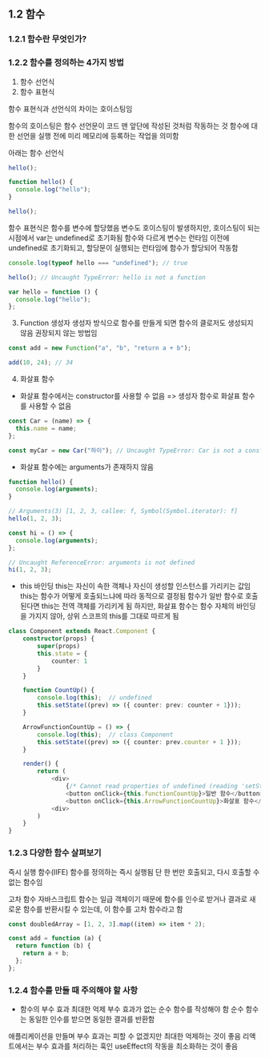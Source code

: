 ## 1.2 함수

### 1.2.1 함수란 무엇인가?

### 1.2.2 함수를 정의하는 4가지 방법

1. 함수 선언식
2. 함수 표현식

함수 표현식과 선언식의 차이는 호이스팅임

함수의 호이스팅은 함수 선언문이 코드 맨 앞단에 작성된 것처럼 작동하는 것
함수에 대한 선언을 실행 전에 미리 메모리에 등록하는 작업을 의미함

아래는 함수 선언식

```typescript
hello();

function hello() {
  console.log("hello");
}

hello();
```

함수 표현식은 함수를 변수에 할당했음
변수도 호이스팅이 발생하지만, 호이스팅이 되는 시점에서 var는 undefined로 초기화됨
함수와 다르게 변수는 런타임 이전에 undefined로 초기화되고, 할당문이 실행되는 런타임에 함수가 할당되어 작동함

```typescript
console.log(typeof hello === "undefined"); // true

hello(); // Uncaught TypeError: hello is not a function

var hello = function () {
  console.log("hello");
};
```

3. Function 생성자
   생성자 방식으로 함수를 만들게 되면 함수의 클로저도 생성되지 않음
   권장되지 않는 방법임

```typescript
const add = new Function("a", "b", "return a + b");

add(10, 24); // 34
```

4. 화살표 함수

- 화살표 함수에서는 constructor를 사용할 수 없음 => 생성자 함수로 화살표 함수를 사용할 수 없음

```typescript
const Car = (name) => {
  this.name = name;
};

const myCar = new Car("하이"); // Uncaught TypeError: Car is not a constructor
```

- 화살표 함수에는 arguments가 존재하지 않음

```typescript
function hello() {
  console.log(arguments);
}

// Arguments(3) [1, 2, 3, callee: f, Symbol(Symbol.iterator): f]
hello(1, 2, 3);

const hi = () => {
  console.log(arguments);
};

// Uncaught ReferenceError: arguments is not defined
hi(1, 2, 3);
```

- this 바인딩
  this는 자신이 속한 객체나 자신이 생성할 인스턴스를 가리키는 값임
  this는 함수가 어떻게 호출되느냐에 따라 동적으로 결정됨
  함수가 일반 함수로 호출된다면 this는 전역 객체를 가리키게 됨
  하지만, 화살표 함수는 함수 자체의 바인딩을 가지지 않아, 상위 스코프의 this를 그대로 따르게 됨

```typescript
class Component extends React.Component {
    constructor(props) {
        super(props)
        this.state = {
            counter: 1
        }
    }

    function CountUp() {
        console.log(this);  // undefined
        this.setState((prev) => ({ counter: prev: counter + 1}));
    }

    ArrowFunctionCountUp = () => {
        console.log(this);  // class Component
        this.setState((prev) => ({ counter: prev.counter + 1 }));
    }

    render() {
        return (
            <div>
                {/* Cannot read properties of undefined (reading 'setState') */}
                <button onClick={this.functionCountUp}>일반 함수</button>
                <button onClick={this.ArrowFunctionCountUp}>화살표 함수</button>
            <div>
        )
    }
}
```

### 1.2.3 다양한 함수 살펴보기

즉시 실행 함수(IIFE)
함수를 정의하는 즉시 실행됨
단 한 번만 호출되고, 다시 호출할 수 없는 함수임

고차 함수
자바스크립트 함수는 일급 객체이기 때문에 함수를 인수로 받거나 결과로 새로운 함수를 반환시킬 수 있는데, 이 함수를 고차 함수라고 함

```typescript
const doubledArray = [1, 2, 3].map((item) => item * 2);

const add = function (a) {
  return function (b) {
    return a + b;
  };
};
```

### 1.2.4 함수를 만들 때 주의해야 할 사항

- 함수의 부수 효과 최대한 억제
  부수 효과가 없는 순수 함수를 작성해야 함
  순수 함수는 동일한 인수를 받으면 동일한 결과를 반환함

애플리케이션을 만들며 부수 효과는 피할 수 없겠지만 최대한 억제하는 것이 좋음
리액트에서는 부수 효과를 처리하는 훅인 useEffect의 작동을 최소화하는 것이 좋음
